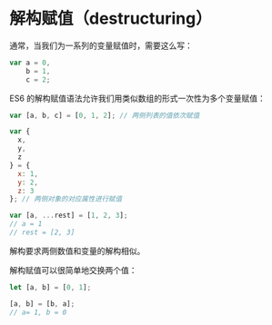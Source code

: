 解构赋值（destructuring）
====

通常，当我们为一系列的变量赋值时，需要这么写：

```js
var a = 0,
    b = 1,
    c = 2;
```

ES6 的解构赋值语法允许我们用类似数组的形式一次性为多个变量赋值：

```js
var [a, b, c] = [0, 1, 2]; // 两侧列表的值依次赋值

var {
  x,
  y,
  z
} = {
  x: 1,
  y: 2,
  z: 3
}; // 两侧对象的对应属性进行赋值

var [a, ...rest] = [1, 2, 3];
// a = 1
// rest = [2, 3]
```

解构要求两侧数值和变量的解构相似。

解构赋值可以很简单地交换两个值：

```js
let [a, b] = [0, 1];

[a, b] = [b, a];
// a= 1, b = 0
```
